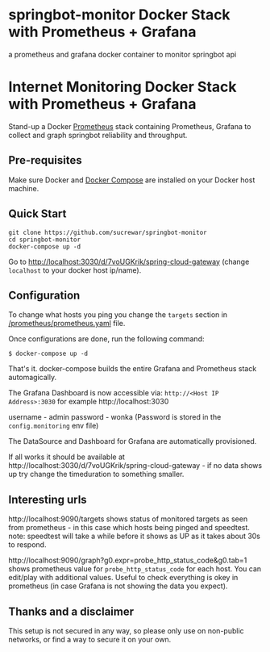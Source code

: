 # springbot-monitor Docker Stack with Prometheus + Grafana
a prometheus and grafana docker container to monitor springbot api


# Internet Monitoring Docker Stack with Prometheus + Grafana

Stand-up a Docker [Prometheus](http://prometheus.io/) stack containing Prometheus, Grafana to collect and graph springbot reliability and throughput.

## Pre-requisites

Make sure Docker and [Docker Compose](https://docs.docker.com/compose/install/) are installed on your Docker host machine.

## Quick Start

```
git clone https://github.com/sucrewar/springbot-monitor
cd springbot-monitor
docker-compose up -d
```

Go to [http://localhost:3030/d/7voUGKrik/spring-cloud-gateway](http://http://localhost:3030/d/7voUGKrik/spring-cloud-gateway) (change `localhost` to your docker host ip/name).

## Configuration

To change what hosts you ping you change the `targets` section in [/prometheus/prometheus.yaml](./prometheus/prometheus.yaml) file.


Once configurations are done, run the following command:

    $ docker-compose up -d

That's it. docker-compose builds the entire Grafana and Prometheus stack automagically.

The Grafana Dashboard is now accessible via: `http://<Host IP Address>:3030` for example http://localhost:3030

username - admin
password - wonka (Password is stored in the `config.monitoring` env file)

The DataSource and Dashboard for Grafana are automatically provisioned.

If all works it should be available at http://localhost:3030/d/7voUGKrik/spring-cloud-gateway - if no data shows up try change the timeduration to something smaller.

## Interesting urls

http://localhost:9090/targets shows status of monitored targets as seen from prometheus - in this case which hosts being pinged and speedtest. note: speedtest will take a while before it shows as UP as it takes about 30s to respond.

http://localhost:9090/graph?g0.expr=probe_http_status_code&g0.tab=1 shows prometheus value for `probe_http_status_code` for each host. You can edit/play with additional values. Useful to check everything is okey in prometheus (in case Grafana is not showing the data you expect).

## Thanks and a disclaimer
This setup is not secured in any way, so please only use on non-public networks, or find a way to secure it on your own.